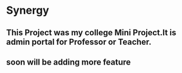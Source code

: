 # Synergy
## This Project was my college Mini Project.It is admin portal for Professor or Teacher.
## soon will be adding more feature
